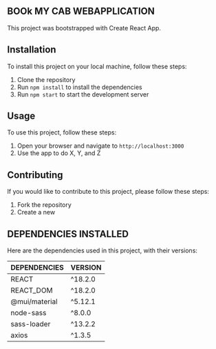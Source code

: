 ## BOOk MY CAB WEBAPPLICATION

This project was bootstrapped with Create React App.

## Installation

To install this project on your local machine, follow these steps:

1. Clone the repository
2. Run `npm install` to install the dependencies
3. Run `npm start` to start the development server

## Usage

To use this project, follow these steps:

1. Open your browser and navigate to `http://localhost:3000`
2. Use the app to do X, Y, and Z

## Contributing

If you would like to contribute to this project, please follow these steps:

1. Fork the repository
2. Create a new

## DEPENDENCIES INSTALLED

Here are the dependencies used in this project, with their versions:

| DEPENDENCIES  | VERSION |
| ------------- | ------- |
| REACT         | ^18.2.0 |
| REACT_DOM     | ^18.2.0 |
| @mui/material | ^5.12.1 |
| node-sass     | ^8.0.0  |
| sass-loader   | ^13.2.2 |
| axios         | ^1.3.5  |
